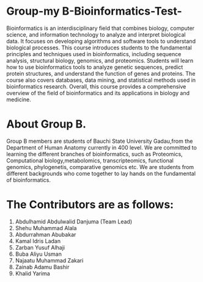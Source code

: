 # Group-my B-Bioinformatics-Test-
Bioinformatics is an interdisciplinary field that combines biology, computer science, and information technology to analyze and interpret biological data. It focuses on developing algorithms and software tools to understand biological processes. This course introduces students to the fundamental principles and techniques used in bioinformatics, including sequence analysis, structural biology, genomics, and proteomics. Students will learn how to use bioinformatics tools to analyze genetic sequences, predict protein structures, and understand the function of genes and proteins. The course also covers databases, data mining, and statistical methods used in bioinformatics research. Overall, this course provides a comprehensive overview of the field of bioinformatics and its applications in biology and medicine.
# About Group B.
Group B members are students of Bauchi State University Gadau,from the Department of Human Anatomy currently in 400 level. We are committed to learning the different branches of bioinformatics, such as Proteomics, Computational biology,metabolomics, transcripteomics, functional genomics, phylogenetis, comparative genomics etc. We are students from different backgrounds who come together to lay hands on the fundamental of bioinformatics. 
# The Contributors are as follows:
1. Abdulhamid Abdulwalid Danjuma (Team Lead)
2. Shehu Muhammad Alala
3. Abdurrahman Abubakar 
4. Kamal Idris Ladan
5. Zarban Yusuf Alhaji
6. Buba Aliyu Usman 
7. Najaatu Muhammad Zakari
8. Zainab Adamu Bashir
9. Khalid Yarima

